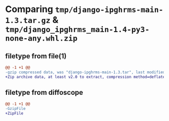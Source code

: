 # Comparing `tmp/django-ipghrms-main-1.3.tar.gz` & `tmp/django_ipghrms_main-1.4-py3-none-any.whl.zip`

## filetype from file(1)

```diff
@@ -1 +1 @@
-gzip compressed data, was "django-ipghrms-main-1.3.tar", last modified: Thu Jun 15 11:00:58 2023, max compression
+Zip archive data, at least v2.0 to extract, compression method=deflate
```

## filetype from diffoscope

```diff
@@ -1 +1 @@
-GzipFile
+ZipFile
```

